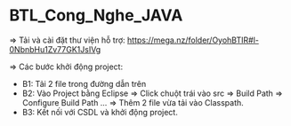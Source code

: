 # BTL_Cong_Nghe_JAVA

=> Tải và cài đặt thư viện hỗ trợ: https://mega.nz/folder/OyohBTIR#l-0NbnbHu1Zv77GK1JsIVg</br>

=> Các bước khởi động project:</br>
-	B1: Tải 2 file trong đường dẫn trên</br>
-	B2: Vào Project bằng Eclipse => Click chuột trái vào src => Build Path => Configure Build Path … => Thêm 2 file vừa tải vào Classpath.</br>
-	B3: Kết nối với CSDL và khởi động project.</br>
